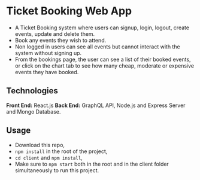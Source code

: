 # Ticket Booking Web App

- A Ticket Booking system where users can signup, login, logout, create events, update and delete them.
- Book any events they wish to attend.
- Non logged in users can see all events but cannot interact with the system without signing up.
- From the bookings page, the user can see a list of their booked events, or click on the chart tab to see how many cheap, moderate or expensive events they have booked. 



## Technologies

**Front End:** React.js
**Back End:** GraphQL API, Node.js and Express Server and Mongo Database.

## Usage 

- Download this repo,
- `npm install` in the root of the project,
- `cd client` and `npm install`,
- Make sure to `npm start` both in the root and in the client folder simultaneously to run this project. 





